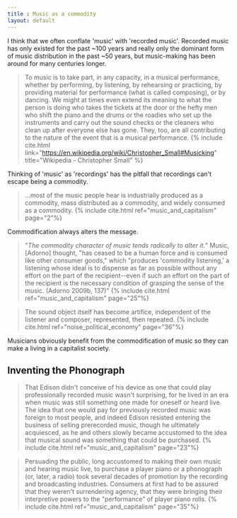 ```yaml
---
title : Music as a commodity
layout: default
---
```


I think that we often conflate 'music' with 'recorded music'. Recorded music has only existed for the past ~100 years and really only the dominant form of music distribution in the past ~50 years, but music-making has been around for many centuries longer.

> To music is to take part, in any capacity, in a musical performance, whether by performing, by listening, by rehearsing or practicing, by providing material for performance (what is called composing), or by dancing. We might at times even extend its meaning to what the person is doing who takes the tickets at the door or the hefty men who shift the piano and the drums or the roadies who set up the instruments and carry out the sound checks or the cleaners who clean up after everyone else has gone. They, too, are all contributing to the nature of the event that is a musical performance.
{% include cite.html link="https://en.wikipedia.org/wiki/Christopher_Small#Musicking" title="Wikipedia - Christopher Small" %}

Thinking of 'music' as 'recordings' has the pitfall that recordings can't escape being a commodity.

> ...most of the music people hear is industrially produced as a commodity, mass distributed as a commodity, and widely consumed as a commodity.
{% include cite.html ref="music_and_capitalism" page="2"%}

Commodification always alters the message.

> "_The commodity character of music tends radically to alter it._" Music, [Adorno] thought, "has ceased to be a human force and is consumed like other consumer goods," which "produces 'commodity listening,' a listening whose ideal is to dispense as far as possible without any effort on the part of the recipient--even if such an effort on the part of the recipient is the necessary condition of grasping the sense of the music. (Adorno 2009b, 137)"
{% include cite.html ref="music_and_capitalism" page="25"%}

> The sound object itself has become artifice, independent of the listener and composer, represented, then repeated.
{% include cite.html ref="noise_political_economy" page="36"%}

Musicians obviously benefit from the commodification of music so they can make a living in a capitalist society.

## Inventing the Phonograph

> That Edison didn't conceive of his device as one that could play professionally recorded music wasn't surprising, for he lived in an era when music was still something one made for oneself or heard live. The idea that one would pay for previously recorded music was foreign to most people, and indeed Edison resisted entering the business of selling prerecorded music, though he ultimately acquiesced, as he and others slowly became accustomed to the idea that musical sound was something that could be purchased.
{% include cite.html ref="music_and_capitalism" page="23"%}

> Persuading the public, long accustomed to making their own music and hearing music live, to purchase a player piano or a phonograph (or, later, a radio) took several decades of promotion by the recording and broadcasting industries. Consumers at first had to be assured that they weren't surrendering agency, that they were bringing their interpretive powers to the "performance" of player piano rolls.
{% include cite.html ref="music_and_capitalism" page="35"%}
